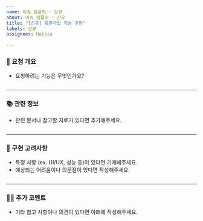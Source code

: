 ```yaml
---
name: 이슈 템플릿 - 신규
about: 이슈 템플릿 - 신규
title: "[신규] 회원가입 기능 구현"
labels: 신규
assignees: Haisia

---
```


### 📝 요청 개요
- 요청하려는 기능은 무엇인가요?

```text

```
---

### 📚 관련 정보
- 관련 문서나 참고할 자료가 있다면 추가해주세요.

```text

```
---

### 🚀 구현 고려사항
- 특정 사항 (ex. UI/UX, 성능 등)이 있다면 기재해주세요.
- 예상되는 어려움이나 의문점이 있다면 작성해주세요.

```text

```
---

### 🧑‍💻 추가 코멘트
- 기타 참고 사항이나 의견이 있다면 아래에 작성해주세요.

```text

```